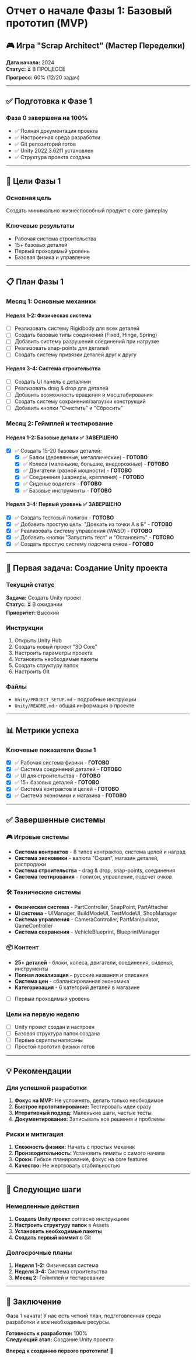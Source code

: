 # Отчет о начале Фазы 1: Базовый прототип (MVP)

## 🎮 Игра "Scrap Architect" (Мастер Переделки)

**Дата начала:** 2024  
**Статус:** ⏳ В ПРОЦЕССЕ  
**Прогресс:** 60% (12/20 задач)

---

## ✅ Подготовка к Фазе 1

### Фаза 0 завершена на 100%
- ✅ Полная документация проекта
- ✅ Настроенная среда разработки
- ✅ Git репозиторий готов
- ✅ Unity 2022.3.62f1 установлен
- ✅ Структура проекта создана

---

## 🎯 Цели Фазы 1

### Основная цель
Создать минимально жизнеспособный продукт с core gameplay

### Ключевые результаты
- Рабочая система строительства
- 15+ базовых деталей
- Первый проходимый уровень
- Базовая физика и управление

---

## 📋 План Фазы 1

### Месяц 1: Основные механики

#### Неделя 1-2: Физическая система
- [ ] Реализовать систему Rigidbody для всех деталей
- [ ] Создать базовые типы соединений (Fixed, Hinge, Spring)
- [ ] Добавить систему разрушения соединений при нагрузке
- [ ] Реализовать snap-points для деталей
- [ ] Создать систему привязки деталей друг к другу

#### Неделя 3-4: Система строительства
- [ ] Создать UI панель с деталями
- [ ] Реализовать drag & drop для деталей
- [ ] Добавить возможность вращения и масштабирования
- [ ] Создать систему сохранения/загрузки конструкций
- [ ] Добавить кнопки "Очистить" и "Сбросить"

### Месяц 2: Геймплей и тестирование

#### Неделя 1-2: Базовые детали ✅ ЗАВЕРШЕНО
- [x] ✅ Создать 15-20 базовых деталей:
  - [x] ✅ Балки (деревянные, металлические) - **ГОТОВО**
  - [x] ✅ Колеса (маленькие, большие, внедорожные) - **ГОТОВО**
  - [x] ✅ Двигатели (разной мощности) - **ГОТОВО**
  - [x] ✅ Соединения (шарниры, крепления) - **ГОТОВО**
  - [x] ✅ Сиденье водителя - **ГОТОВО**
  - [x] ✅ Базовые инструменты - **ГОТОВО**

#### Неделя 3-4: Первый уровень ✅ ЗАВЕРШЕНО
- [x] ✅ Создать тестовый полигон - **ГОТОВО**
- [x] ✅ Добавить простую цель: "Доехать из точки А в Б" - **ГОТОВО**
- [x] ✅ Реализовать систему управления (WASD) - **ГОТОВО**
- [x] ✅ Добавить кнопки "Запустить тест" и "Остановить" - **ГОТОВО**
- [x] ✅ Создать простую систему подсчета очков - **ГОТОВО**

---

## 🚀 Первая задача: Создание Unity проекта

### Текущий статус
**Задача:** Создать Unity проект  
**Статус:** ⏳ В ожидании  
**Приоритет:** Высокий

### Инструкции
1. Открыть Unity Hub
2. Создать новый проект "3D Core"
3. Настроить параметры проекта
4. Установить необходимые пакеты
5. Создать структуру папок
6. Настроить Git

### Файлы
- `Unity/PROJECT_SETUP.md` - подробные инструкции
- `Unity/README.md` - общая информация о проекте

---

## 📊 Метрики успеха

### Ключевые показатели Фазы 1
- [x] ✅ Рабочая система физики - **ГОТОВО**
- [x] ✅ Система соединений деталей - **ГОТОВО**
- [x] ✅ UI для строительства - **ГОТОВО**
- [x] ✅ 15+ базовых деталей - **ГОТОВО**
- [x] ✅ Система контрактов и целей - **ГОТОВО**
- [x] ✅ Система экономики и магазина - **ГОТОВО**

---

## ✅ Завершенные системы

### 🎮 Игровые системы
- **Система контрактов** - 8 типов контрактов, система целей и наград
- **Система экономики** - валюта "Скрап", магазин деталей, распродажи
- **Система строительства** - drag & drop, snap-points, соединения
- **Система тестирования** - полигон, управление, подсчет очков

### 🛠 Технические системы
- **Физическая система** - PartController, SnapPoint, PartAttacher
- **UI система** - UIManager, BuildModeUI, TestModeUI, ShopManager
- **Система управления** - CameraController, PartManipulator, GameController
- **Система сохранения** - VehicleBlueprint, BlueprintManager

### 📦 Контент
- **25+ деталей** - блоки, колеса, двигатели, соединения, сиденья, инструменты
- **Полная локализация** - русские названия и описания
- **Система цен** - сбалансированная экономика
- **Категоризация** - 6 категорий деталей в магазине
- [ ] Первый проходимый уровень

### Цели на первую неделю
- [ ] Unity проект создан и настроен
- [ ] Базовая структура папок создана
- [ ] Первые скрипты написаны
- [ ] Простой прототип физики готов

---

## 💡 Рекомендации

### Для успешной разработки
1. **Фокус на MVP:** Не усложнять, делать только необходимое
2. **Быстрое прототипирование:** Тестировать идеи сразу
3. **Итеративный подход:** Маленькие шаги, частые тесты
4. **Документирование:** Записывать все решения и проблемы

### Риски и митигация
1. **Сложность физики:** Начать с простых механик
2. **Производительность:** Установить лимиты с самого начала
3. **Сроки:** Гибкое планирование, фокус на core features
4. **Качество:** Не жертвовать стабильностью

---

## 🎯 Следующие шаги

### Немедленные действия
1. **Создать Unity проект** согласно инструкциям
2. **Настроить структуру папок** в Assets
3. **Установить необходимые пакеты**
4. **Создать первый коммит** в Git

### Долгосрочные планы
1. **Неделя 1-2:** Физическая система
2. **Неделя 3-4:** Система строительства
3. **Месяц 2:** Геймплей и тестирование

---

## 🎉 Заключение

Фаза 1 начата! У нас есть четкий план, подготовленная среда разработки и все необходимые ресурсы.

**Готовность к разработке:** 100%  
**Следующий этап:** Создание Unity проекта

**Вперед к созданию первого прототипа!** 🚀
